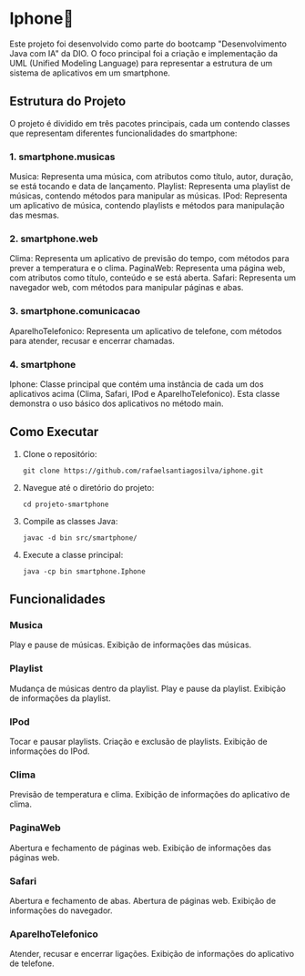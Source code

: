 # Iphone📲

Este projeto foi desenvolvido como parte do bootcamp "Desenvolvimento Java com IA" da DIO. O foco principal foi a criação e implementação da UML (Unified Modeling Language) para representar a estrutura de um sistema de aplicativos em um smartphone.

## Estrutura do Projeto

O projeto é dividido em três pacotes principais, cada um contendo classes que representam diferentes funcionalidades do smartphone:

### 1. smartphone.musicas

Musica: Representa uma música, com atributos como título, autor, duração, se está tocando e data de lançamento.
Playlist: Representa uma playlist de músicas, contendo métodos para manipular as músicas.
IPod: Representa um aplicativo de música, contendo playlists e métodos para manipulação das mesmas.

### 2. smartphone.web

Clima: Representa um aplicativo de previsão do tempo, com métodos para prever a temperatura e o clima.
PaginaWeb: Representa uma página web, com atributos como título, conteúdo e se está aberta.
Safari: Representa um navegador web, com métodos para manipular páginas e abas.

### 3. smartphone.comunicacao

AparelhoTelefonico: Representa um aplicativo de telefone, com métodos para atender, recusar e encerrar chamadas.

### 4. smartphone

Iphone: Classe principal que contém uma instância de cada um dos aplicativos acima (Clima, Safari, IPod e AparelhoTelefonico). Esta classe demonstra o uso básico dos aplicativos no método main.

## Como Executar

1. Clone o repositório:

   `git clone https://github.com/rafaelsantiagosilva/iphone.git`

2. Navegue até o diretório do projeto:

   `cd projeto-smartphone`

3. Compile as classes Java:

   `javac -d bin src/smartphone/`

4. Execute a classe principal:

   `java -cp bin smartphone.Iphone`

## Funcionalidades

### Musica

Play e pause de músicas.
Exibição de informações das músicas.

### Playlist

Mudança de músicas dentro da playlist.
Play e pause da playlist.
Exibição de informações da playlist.

### IPod

Tocar e pausar playlists.
Criação e exclusão de playlists.
Exibição de informações do IPod.

### Clima

Previsão de temperatura e clima.
Exibição de informações do aplicativo de clima.

### PaginaWeb

Abertura e fechamento de páginas web.
Exibição de informações das páginas web.

### Safari

Abertura e fechamento de abas.
Abertura de páginas web.
Exibição de informações do navegador.

### AparelhoTelefonico

Atender, recusar e encerrar ligações.
Exibição de informações do aplicativo de telefone.
